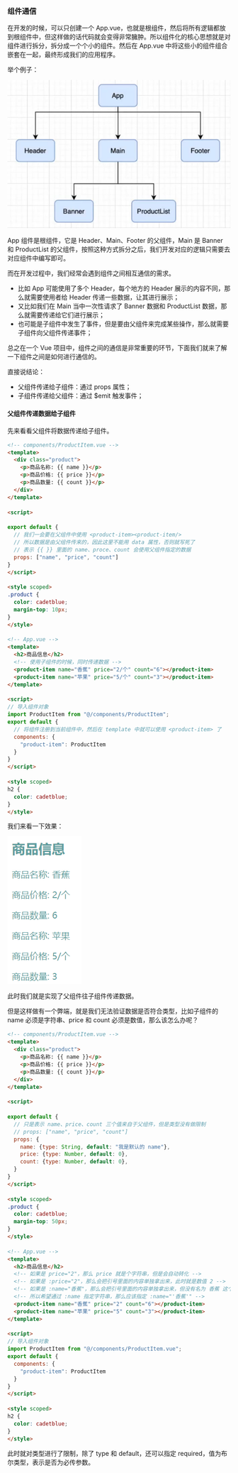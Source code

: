 ### 组件通信

在开发的时候，可以只创建一个 App.vue，也就是根组件，然后将所有逻辑都放到根组件中，但这样做的话代码就会变得非常臃肿。所以组件化的核心思想就是对组件进行拆分，拆分成一个个小的组件。然后在 App.vue 中将这些小的组件组合嵌套在一起，最终形成我们的应用程序。

举个例子：

![](pic/1.png)

App 组件是根组件，它是 Header、Main、Footer 的父组件，Main 是 Banner 和 ProductList 的父组件，按照这种方式拆分之后，我们开发对应的逻辑只需要去对应组件中编写即可。

而在开发过程中，我们经常会遇到组件之间相互通信的需求。

+ 比如 App 可能使用了多个 Header，每个地方的 Header 展示的内容不同，那么就需要使用者给 Header 传递一些数据，让其进行展示；
+ 又比如我们在 Main 当中一次性请求了 Banner 数据和 ProductList 数据，那么就需要传递给它们进行展示；
+ 也可能是子组件中发生了事件，但是要由父组件来完成某些操作，那么就需要子组件向父组件传递事件；

总之在一个 Vue 项目中，组件之间的通信是非常重要的环节，下面我们就来了解一下组件之间是如何进行通信的。

直接说结论：

+ 父组件传递给子组件：通过 props 属性；
+ 子组件传递给父组件：通过 $emit 触发事件；

#### 父组件传递数据给子组件

先来看看父组件将数据传递给子组件。

~~~html
<!-- components/ProductItem.vue -->
<template>
  <div class="product">
    <p>商品名称: {{ name }}</p>
    <p>商品价格: {{ price }}</p>
    <p>商品数量: {{ count }}</p>
  </div>
</template>

<script>

export default {
  // 我们一会要在父组件中使用 <product-item><product-item/>
  // 所以数据是由父组件传来的，因此这里不能用 data 属性，否则就写死了
  // 表示 {{ }} 里面的 name、proce、count 会使用父组件指定的数据
  props: ["name", "price", "count"]
}
</script>

<style scoped>
.product {
  color: cadetblue;
  margin-top: 10px;
}
</style>

<!-- App.vue -->
<template>
  <h2>商品信息</h2>
  <!-- 使用子组件的时候，同时传递数据 -->  
  <product-item name="香蕉" price="2/个" count="6"></product-item>
  <product-item name="苹果" price="5/个" count="3"></product-item>
</template>

<script>
// 导入组件对象
import ProductItem from "@/components/ProductItem";
export default {
  // 将组件注册到当前组件中，然后在 template 中就可以使用 <product-item> 了
  components: {
    "product-item": ProductItem
  }
}
</script>

<style scoped>
h2 {
  color: cadetblue;
}
</style>
~~~

我们来看一下效果：

![](pic/2.png)

此时我们就是实现了父组件往子组件传递数据。

但是这样做有一个弊端，就是我们无法验证数据是否符合类型，比如子组件的 name 必须是字符串、price 和 count 必须是数值，那么该怎么办呢？

~~~html
<!-- components/ProductItem.vue -->
<template>
  <div class="product">
    <p>商品名称: {{ name }}</p>
    <p>商品价格: {{ price }}</p>
    <p>商品数量: {{ count }}</p>
  </div>
</template>

<script>

export default {
  // 只是表示 name、price、count 三个值来自于父组件，但是类型没有做限制
  // props: ["name", "price", "count"]
  props: {
    name: {type: String, default: "我是默认的 name"},
    price: {type: Number, default: 0},
    count: {type: Number, default: 0},
  }
}
</script>

<style scoped>
.product {
  color: cadetblue;
  margin-top: 50px;
}
</style>

<!-- App.vue -->
<template>
  <h2>商品信息</h2>
  <!-- 如果是 price="2"，那么 price 就是个字符串，但是会自动转化 -->
  <!-- 如果是 :price="2"，那么会把引号里面的内容单独拿出来，此时就是数值 2 -->
  <!-- 如果是 :name="香蕉"，那么会把引号里面的内容单独拿出来，但没有名为 香蕉 这个属性-->
  <!-- 所以希望通过 :name 指定字符串，那么应该指定 :name="'香蕉'" -->
  <product-item name="香蕉" price="2" count="6"></product-item>
  <product-item name="苹果" price="5" count="3"></product-item>
</template>

<script>
// 导入组件对象
import ProductItem from "@/components/ProductItem.vue";
export default {
  components: {
    "product-item": ProductItem
  }
}
</script>

<style scoped>
h2 {
  color: cadetblue;
}
</style>
~~~

此时就对类型进行了限制，除了 type 和 default，还可以指定 required，值为布尔类型，表示是否为必传参数。











































































































































































































